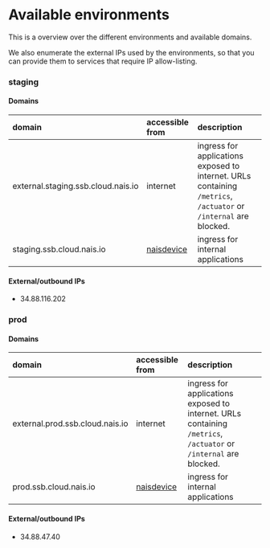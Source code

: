 # Available environments

This is a overview over the different environments and available domains.

We also enumerate the external IPs used by the environments, so that you can provide them to services that require IP allow-listing.

### staging

#### Domains

| domain | accessible from | description |
| :--- | :--- | :--- |
| external.staging.ssb.cloud.nais.io | internet | ingress for applications exposed to internet. URLs containing `/metrics`, `/actuator` or `/internal` are blocked. |
| staging.ssb.cloud.nais.io | [naisdevice](../explanation/naisdevice.md) | ingress for internal applications |

#### External/outbound IPs

- 34.88.116.202

### prod

#### Domains

| domain | accessible from | description |
| :--- | :--- | :--- |
| external.prod.ssb.cloud.nais.io | internet | ingress for applications exposed to internet. URLs containing `/metrics`, `/actuator` or `/internal` are blocked. |
| prod.ssb.cloud.nais.io | [naisdevice](../explanation/naisdevice.md) | ingress for internal applications |

#### External/outbound IPs

- 34.88.47.40
